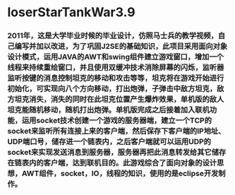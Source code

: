 # loserStarTankWar3.9

###  2011年，这是大学毕业时候的毕业设计，仿照马士兵的教学视频，自己编写并加以改进，为了巩固J2SE的基础知识，此项目采用面向对象设计模式，运用JAVA的AWT和swing组件建立游戏窗口，增加一个线程来持续重绘窗口，并且使用双缓冲技术消除屏幕的闪烁，监听器监听按键的消息控制坦克的移动和攻击等等，坦克将在游戏开始进行初始化，可实现向八个方向移动，打出炮弹，子弹击中敌方坦克，敌方坦克消失，消失的同时在此坦克位置产生爆炸效果，单机版的敌人坦克能随机移动，随机打出炮弹。单机版完成之后接着加入联机功能，运用socket技术创建一个游戏的服务器端，建立一个TCP的socket来监听所有连接上来的客户端，然后保存下客户端的IP地址、UDP端口号，储存进一个链表内，之后客户端就可以运用UDP的socket来实现发送消息到服务器，服务器再把此消息转发给其它储存在链表内的客户端，达到联机目的。此游戏综合了面向对象的设计思想，AWT组件，socket，IO，线程的知识，使用的是eclipse开发制作。
